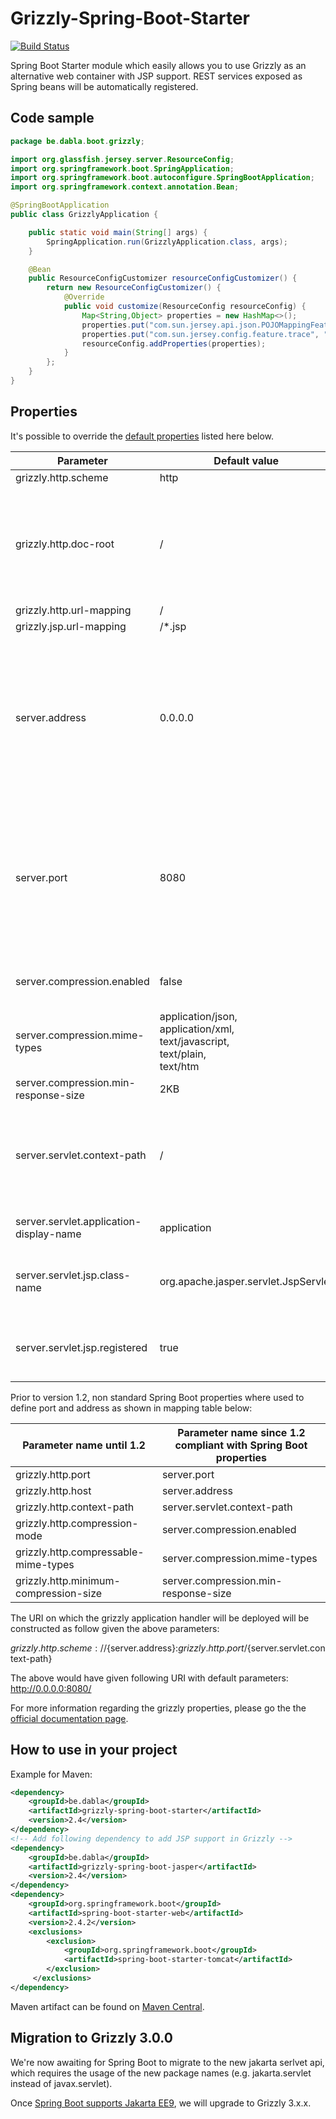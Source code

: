 # Grizzly-Spring-Boot-Starter
[![Build Status](https://travis-ci.org/dabla/grizzly-spring-boot-starter.svg?branch=master)](https://travis-ci.org/dabla/grizzly-spring-boot-starter)

Spring Boot Starter module which easily allows you to use Grizzly as an alternative web container with JSP support.  REST services exposed as Spring beans will be automatically registered.

## Code sample
```java
package be.dabla.boot.grizzly;

import org.glassfish.jersey.server.ResourceConfig;
import org.springframework.boot.SpringApplication;
import org.springframework.boot.autoconfigure.SpringBootApplication;
import org.springframework.context.annotation.Bean;

@SpringBootApplication
public class GrizzlyApplication {

    public static void main(String[] args) {
        SpringApplication.run(GrizzlyApplication.class, args);
    }

    @Bean
    public ResourceConfigCustomizer resourceConfigCustomizer() {
        return new ResourceConfigCustomizer() {
            @Override
            public void customize(ResourceConfig resourceConfig) {
                Map<String,Object> properties = new HashMap<>();
                properties.put("com.sun.jersey.api.json.POJOMappingFeature", "true");
                properties.put("com.sun.jersey.config.feature.trace", "ALL");
                resourceConfig.addProperties(properties);
            }
        };
    }
}
```

## Properties

It's possible to override the [default properties](https://docs.spring.io/spring-boot/docs/current/reference/html/common-application-properties.html) listed here below.

| Parameter | Default value | Description |
| --- | --- | --- |
| grizzly.http.scheme                     | http | http / https |
| grizzly.http.doc-root                   | / | Physical location where grizzly will find it's contents (e.g. *.html or *.jsp files). |
| grizzly.http.url-mapping                | / | |
| grizzly.jsp.url-mapping                 | /*.jsp | |
| server.address                          | 0.0.0.0 | The network host to which the grizzly network listener will bind. If not user specified, it will bind to 0.0.0.0 (default value). |
| server.port                             | 8080 | The network port to which the grizzly network will bind. If not user specified, it will bind to port 8080 (default value). |
| server.compression.enabled              | false | By default compression mode is disabled. |
| server.compression.mime-types           | application/json,<br/>application/xml,<br/>text/javascript,<br/>text/plain,<br/>text/htm | |
| server.compression.min-response-size    | 2KB | |
| server.servlet.context-path             | / | Context path is part of the URI on which the application handler will be deployed. |
| server.servlet.application-display-name | application | Display name of the application. |
| server.servlet.jsp.class-name           | org.apache.jasper.servlet.JspServlet | Class name of the servlet to use for JSPs. |
| server.servlet.jsp.registered           | true | Whether the JSP servlet has to be registered or not. |

Prior to version 1.2, non standard Spring Boot properties where used to define port and address as shown in mapping table below:

| Parameter name until 1.2 | Parameter name since 1.2 compliant with Spring Boot properties |
| --- | --- |
| grizzly.http.port | server.port |
| grizzly.http.host | server.address |
| grizzly.http.context-path | server.servlet.context-path |
| grizzly.http.compression-mode | server.compression.enabled |
| grizzly.http.compressable-mime-types | server.compression.mime-types |
| grizzly.http.minimum-compression-size | server.compression.min-response-size |

The URI on which the grizzly application handler will be deployed will be constructed as follow given the above parameters:

${grizzly.http.scheme}://${server.address}:${grizzly.http.port}/${server.servlet.context-path}

The above would have given following URI with default parameters: http://0.0.0.0:8080/

For more information regarding the grizzly properties, please go the the [official documentation page](https://javaee.github.io/grizzly/httpserverframework.html).

## How to use in your project

Example for Maven:
```xml
<dependency>
    <groupId>be.dabla</groupId>
    <artifactId>grizzly-spring-boot-starter</artifactId>
    <version>2.4</version>
</dependency>
<!-- Add following dependency to add JSP support in Grizzly -->
<dependency>
    <groupId>be.dabla</groupId>
    <artifactId>grizzly-spring-boot-jasper</artifactId>
    <version>2.4</version>
</dependency>
<dependency>
    <groupId>org.springframework.boot</groupId>
    <artifactId>spring-boot-starter-web</artifactId>
    <version>2.4.2</version>
    <exclusions>
        <exclusion>
            <groupId>org.springframework.boot</groupId>
            <artifactId>spring-boot-starter-tomcat</artifactId>
        </exclusion>
     </exclusions>
</dependency>
```

Maven artifact can be found on [Maven Central](https://mvnrepository.com/artifact/be.dabla/grizzly-spring-boot-starter).

## Migration to Grizzly 3.0.0

We're now awaiting for Spring Boot to migrate to the new jakarta serlvet api,
which requires the usage of the new package names (e.g. jakarta.servlet instead of javax.servlet).

Once [Spring Boot supports Jakarta EE9](https://github.com/spring-projects/spring-framework/issues/25354), we will upgrade to Grizzly 3.x.x.